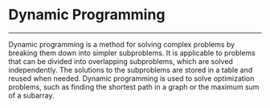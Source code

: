 # Dynamic Programming

---
 
Dynamic programming is a method for solving complex problems by breaking them down into simpler subproblems. It is applicable to problems that can be divided into overlapping subproblems, which are solved independently. The solutions to the subproblems are stored in a table and reused when needed. Dynamic programming is used to solve optimization problems, such as finding the shortest path in a graph or the maximum sum of a subarray.